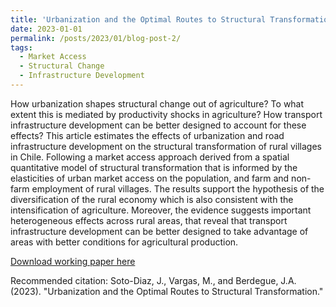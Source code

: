 ```yaml
---
title: 'Urbanization and the Optimal Routes to Structural Transformation'
date: 2023-01-01
permalink: /posts/2023/01/blog-post-2/
tags:
  - Market Access
  - Structural Change
  - Infrastructure Development
---
```


How urbanization shapes structural change out of agriculture? To what extent this is mediated by productivity shocks in agriculture? How transport infrastructure development can be better designed to account for these effects? This article estimates the effects of urbanization and road infrastructure development on the structural transformation of rural villages in Chile. Following a market access approach derived from a spatial quantitative model of structural transformation that is informed by the elasticities of urban market access on the population, and farm and non-farm employment of rural villages. The results support the hypothesis of the diversification of the rural economy which is also consistent with the intensification of agriculture. Moreover, the evidence suggests important heterogeneous effects across rural areas, that reveal that transport infrastructure development can be better designed to take advantage of areas with better conditions for agricultural production.

[Download working paper here](https://papers.ssrn.com/sol3/papers.cfm?abstract_id=4460735)

Recommended citation: Soto-Diaz, J., Vargas, M., and Berdegue, J.A. (2023). "Urbanization and the Optimal Routes to Structural Transformation." 



